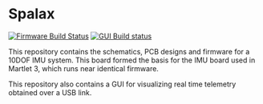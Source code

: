 # Spalax

[![Firmware Build Status](https://travis-ci.org/cuspaceflight/state-estimators.svg)](https://travis-ci.org/cuspaceflight/state-estimators)
[![GUI Build status](https://ci.appveyor.com/api/projects/status/g1tqfo4isuoeldeq?svg=true)](https://ci.appveyor.com/project/Tustvold/spalax)

This repository contains the schematics, PCB designs and firmware for a 10DOF IMU system. This board formed the basis for the IMU board used in Martlet 3, which runs near identical firmware.

This repository also contains a GUI for visualizing real time telemetry obtained over a USB link.
